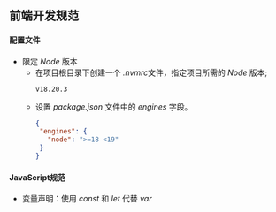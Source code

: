 ## 前端开发规范

#### 配置文件
+ 限定 *Node* 版本
   + 在项目根目录下创建一个 *.nvmrc*文件，指定项目所需的 *Node* 版本;
     ```text
     v18.20.3
     ```
   + 设置 *package.json* 文件中的 *engines* 字段。
     ```json
     {
      "engines": {
        "node": ">=18 <19"
      }
     }
     ```

#### JavaScript规范
+ 变量声明：使用 *const* 和 *let* 代替 *var*